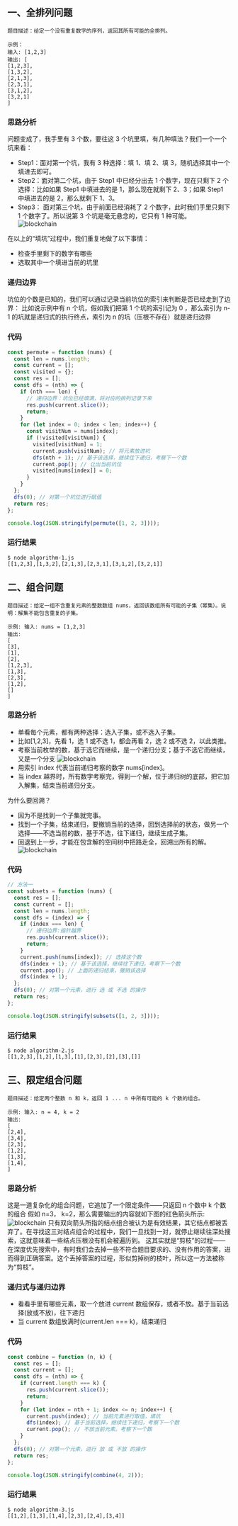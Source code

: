 ## 一、全排列问题

`题目描述：给定一个没有重复数字的序列，返回其所有可能的全排列。`

```
示例：
输入: [1,2,3]
输出: [
[1,2,3],
[1,3,2],
[2,1,3],
[2,3,1],
[3,1,2],
[3,2,1]
]
```

### 思路分析

<!-- ![blockchain](~/assets/code-reviews/1.png) -->

问题变成了，我手里有 3 个数，要往这 3 个坑里填，有几种填法？我们一个一个坑来看：

- Step1：面对第一个坑，我有 3 种选择：填 1、填 2、填 3，随机选择其中一个填进去即可。
- Step2：面对第二个坑，由于 Step1 中已经分出去 1 个数字，现在只剩下 2 个选择：比如如果 Step1 中填进去的是 1，那么现在就剩下 2、3；如果 Step1 中填进去的是 2，那么就剩下 1、3。
- Step3： 面对第三个坑，由于前面已经消耗了 2 个数字，此时我们手里只剩下 1 个数字了。所以说第 3 个坑是毫无悬念的，它只有 1 种可能。  
  ![blockchain](~/assets/code-reviews/2.png)

在以上的“填坑”过程中，我们重复地做了以下事情：

- 检查手里剩下的数字有哪些
- 选取其中一个填进当前的坑里

### 递归边界

坑位的个数是已知的，我们可以通过记录当前坑位的索引来判断是否已经走到了边界：
比如说示例中有 n 个坑，假如我们把第 1 个坑的索引记为 0 ，那么索引为 n-1 的坑就是递归式的执行终点，索引为 n 的坑（压根不存在）就是递归边界

### 代码

```javascript
const permute = function (nums) {
  const len = nums.length;
  const current = [];
  const visited = {};
  const res = [];
  const dfs = (nth) => {
    if (nth === len) {
      // 递归边界：坑位已经填满，将对应的排列记录下来
      res.push(current.slice());
      return;
    }
    for (let index = 0; index < len; index++) {
      const visitNum = nums[index];
      if (!visited[visitNum]) {
        visited[visitNum] = 1;
        current.push(visitNum); // 将元素放进坑
        dfs(nth + 1); // 基于该选择，继续往下递归，考察下一个数
        current.pop(); // 让出当前坑位
        visited[nums[index]] = 0;
      }
    }
  };
  dfs(0); // 对第一个坑位进行赋值
  return res;
};

console.log(JSON.stringify(permute([1, 2, 3])));
```

### 运行结果

```
$ node algorithm-1.js
[[1,2,3],[1,3,2],[2,1,3],[2,3,1],[3,1,2],[3,2,1]]
```

## 二、组合问题

`题目描述：给定一组不含重复元素的整数数组 nums，返回该数组所有可能的子集（幂集）。说明：解集不能包含重复的子集。`

```
示例: 输入: nums = [1,2,3]
输出:
[
[3],
[1],
[2],
[1,2,3],
[1,3],
[2,3],
[1,2],
[]
]
```

### 思路分析

- 单看每个元素，都有两种选择：选入子集，或不选入子集。
- 比如[1,2,3]，先看 1，选 1 或不选 1，都会再看 2，选 2 或不选 2，以此类推。
- 考察当前枚举的数，基于选它而继续，是一个递归分支；基于不选它而继续，又是一个分支
  ![blockchain](~/assets/code-reviews/3.png)
- 用索引 index 代表当前递归考察的数字 nums[index]。
- 当 index 越界时，所有数字考察完，得到一个解，位于递归树的底部，把它加入解集，结束当前递归分支。

为什么要回溯？

- 因为不是找到一个子集就完事。
- 找到一个子集，结束递归，要撤销当前的选择，回到选择前的状态，做另一个选择——不选当前的数，基于不选，往下递归，继续生成子集。
- 回退到上一步，才能在包含解的空间树中把路走全，回溯出所有的解。
  ![blockchain](~/assets/code-reviews/4.png)

### 代码

```javascript
// 方法一
const subsets = function (nums) {
  const res = [];
  const current = [];
  const len = nums.length;
  const dfs = (index) => {
    if (index === len) {
      // 递归边界:指针越界
      res.push(current.slice());
      return;
    }
    current.push(nums[index]); // 选择这个数
    dfs(index + 1); // 基于该选择，继续往下递归，考察下一个数
    current.pop(); // 上面的递归结束，撤销该选择
    dfs(index + 1);
  };
  dfs(0); // 对第一个元素，进行 选 或 不选 的操作
  return res;
};

console.log(JSON.stringify(subsets([1, 2, 3])));
```

### 运行结果

```
$ node algorithm-2.js
[[1,2,3],[1,2],[1,3],[1],[2,3],[2],[3],[]]
```

## 三、限定组合问题

`题目描述：给定两个整数 n 和 k，返回 1 ... n 中所有可能的 k 个数的组合。`

```
示例: 输入: n = 4, k = 2
输出:
[
[2,4],
[3,4],
[2,3],
[1,2],
[1,3],
[1,4],
]
```

### 思路分析

这是一道复杂化的组合问题，它追加了一个限定条件——只返回 n 个数中 k 个数的组合
假如 n=3， k=2，那么需要输出的内容就如下图的红色箭头所示:
![blockchain](~/assets/code-reviews/5.png)
只有双向箭头所指的结点组合被认为是有效结果，其它结点都被丢弃了。在寻找这三对结点组合的过程中，我们一旦找到一对，就停止继续往深处搜索，这就意味着一些结点压根没有机会被遍历到。
这其实就是“剪枝”的过程——在深度优先搜索中，有时我们会去掉一些不符合题目要求的、没有作用的答案，进而得到正确答案。这个丢掉答案的过程，形似剪掉树的枝叶，所以这一方法被称为“剪枝”。

### 递归式与递归边界

- 看看手里有哪些元素，取一个放进 current 数组保存，或者不放。基于当前选择(放或不放)，往下递归
- 当 current 数组放满时(current.len === k)，结束递归

### 代码

```javascript
const combine = function (n, k) {
  const res = [];
  const current = [];
  const dfs = (nth) => {
    if (current.length === k) {
      res.push(current.slice());
      return;
    }
    for (let index = nth + 1; index <= n; index++) {
      current.push(index); // 当前元素进行取值，填坑
      dfs(index); // 基于当前选择，继续往下递归，考察下一个数
      current.pop(); // 不放当前元素。考察下一个数
    }
  };
  dfs(0); // 对第一个元素，进行 放 或 不放 的操作
  return res;
};

console.log(JSON.stringify(combine(4, 2)));
```

### 运行结果

```
$ node algorithm-3.js
[[1,2],[1,3],[1,4],[2,3],[2,4],[3,4]]
```
